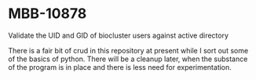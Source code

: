 # MBB-10878
Validate the UID and GID of biocluster users against active directory

There is a fair bit of crud in this repository at present while I sort out some of the basics of python. There will be a cleanup later, when the substance of the program is in place and there is less need for experimentation.
